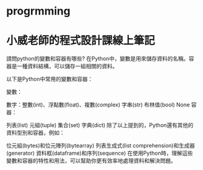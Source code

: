 # progrmming
# 小威老師的程式設計課線上筆記
請問python的變數和容器有哪些?
在Python中，變數是用來儲存資料的名稱。容器是一種資料結構，可以儲存一組相關的資料。

以下是Python中常用的變數和容器：

變數：

數字：整數(int)、浮點數(float)、複數(complex)
字串(str)
布林值(bool)
None
容器：

列表(list)
元組(tuple)
集合(set)
字典(dict)
除了以上提到的，Python還有其他的資料型別和容器，例如：

位元組(bytes)和位元陣列(bytearray)
列表生成式(list comprehension)和生成器(generator)
資料框(dataframe)和序列(sequence)
在使用Python時，理解這些變數和容器的特性和用法，可以幫助你更有效率地處理資料和解決問題。

